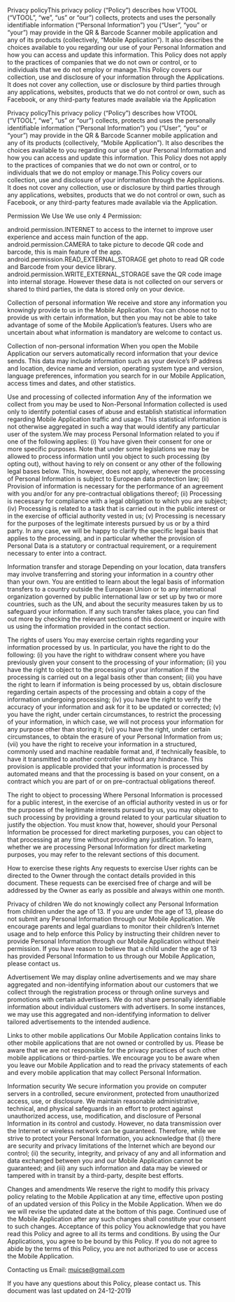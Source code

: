 Privacy policyThis privacy policy (“Policy”) describes how VTOOL (“VTOOL”, “we”, “us” or “our”) collects, protects and uses the personally identifiable information (“Personal Information”) you (“User”, “you” or “your”) may provide in the QR & Barcode Scanner mobile application and any of its products (collectively, “Mobile Application”). It also describes the choices available to you regarding our use of your Personal Information and how you can access and update this information. This Policy does not apply to the practices of companies that we do not own or control, or to individuals that we do not employ or manage.This Policy covers our collection, use and disclosure of your information through the Applications. It does not cover any collection, use or disclosure by third parties through any applications, websites, products that we do not control or own, such as Facebook, or any third-party features made available via the Application

Privacy policyThis privacy policy (“Policy”) describes how VTOOL (“VTOOL”, “we”, “us” or “our”) collects, protects and uses the personally identifiable information (“Personal Information”) you (“User”, “you” or “your”) may provide in the QR & Barcode Scanner mobile application and any of its products (collectively, “Mobile Application”). It also describes the choices available to you regarding our use of your Personal Information and how you can access and update this information. This Policy does not apply to the practices of companies that we do not own or control, or to individuals that we do not employ or manage.This Policy covers our collection, use and disclosure of your information through the Applications. It does not cover any collection, use or disclosure by third parties through any applications, websites, products that we do not control or own, such as Facebook, or any third-party features made available via the Application.

Permission We Use
We use only 4 Permission:

android.permission.INTERNET to access to the internet to improve user experience and access main function of the app.
android.permission.CAMERA to take picture to decode QR code and barcode, this is main feature of the app.
android.permission.READ_EXTERNAL_STORAGE get photo to read QR code and Barcode from your device library.
android.permission.WRITE_EXTERNAL_STORAGE save the QR code image into internal storage.
However these data is not collected on our servers or shared to third parties, the data is stored only on your device.

Collection of personal information
We receive and store any information you knowingly provide to us in the Mobile Application. You can choose not to provide us with certain information, but then you may not be able to take advantage of some of the Mobile Application’s features. Users who are uncertain about what information is mandatory are welcome to contact us.

Collection of non-personal information
When you open the Mobile Application our servers automatically record information that your device sends. This data may include information such as your device’s IP address and location, device name and version, operating system type and version, language preferences, information you search for in our Mobile Application, access times and dates, and other statistics.

Use and processing of collected information
Any of the information we collect from you may be used to Non-Personal Information collected is used only to identify potential cases of abuse and establish statistical information regarding Mobile Application traffic and usage. This statistical information is not otherwise aggregated in such a way that would identify any particular user of the system.We may process Personal Information related to you if one of the following applies: (i) You have given their consent for one or more specific purposes. Note that under some legislations we may be allowed to process information until you object to such processing (by opting out), without having to rely on consent or any other of the following legal bases below. This, however, does not apply, whenever the processing of Personal Information is subject to European data protection law; (ii) Provision of information is necessary for the performance of an agreement with you and/or for any pre-contractual obligations thereof; (ii) Processing is necessary for compliance with a legal obligation to which you are subject; (iv) Processing is related to a task that is carried out in the public interest or in the exercise of official authority vested in us; (v) Processing is necessary for the purposes of the legitimate interests pursued by us or by a third party. In any case, we will be happy to clarify the specific legal basis that applies to the processing, and in particular whether the provision of Personal Data is a statutory or contractual requirement, or a requirement necessary to enter into a contract.

Information transfer and storage
Depending on your location, data transfers may involve transferring and storing your information in a country other than your own. You are entitled to learn about the legal basis of information transfers to a country outside the European Union or to any international organization governed by public international law or set up by two or more countries, such as the UN, and about the security measures taken by us to safeguard your information. If any such transfer takes place, you can find out more by checking the relevant sections of this document or inquire with us using the information provided in the contact section.

The rights of users
You may exercise certain rights regarding your information processed by us. In particular, you have the right to do the following: (i) you have the right to withdraw consent where you have previously given your consent to the processing of your information; (ii) you have the right to object to the processing of your information if the processing is carried out on a legal basis other than consent; (iii) you have the right to learn if information is being processed by us, obtain disclosure regarding certain aspects of the processing and obtain a copy of the information undergoing processing; (iv) you have the right to verify the accuracy of your information and ask for it to be updated or corrected; (v) you have the right, under certain circumstances, to restrict the processing of your information, in which case, we will not process your information for any purpose other than storing it; (vi) you have the right, under certain circumstances, to obtain the erasure of your Personal Information from us; (vii) you have the right to receive your information in a structured, commonly used and machine readable format and, if technically feasible, to have it transmitted to another controller without any hindrance. This provision is applicable provided that your information is processed by automated means and that the processing is based on your consent, on a contract which you are part of or on pre-contractual obligations thereof.

The right to object to processing
Where Personal Information is processed for a public interest, in the exercise of an official authority vested in us or for the purposes of the legitimate interests pursued by us, you may object to such processing by providing a ground related to your particular situation to justify the objection. You must know that, however, should your Personal Information be processed for direct marketing purposes, you can object to that processing at any time without providing any justification. To learn, whether we are processing Personal Information for direct marketing purposes, you may refer to the relevant sections of this document.

How to exercise these rights
Any requests to exercise User rights can be directed to the Owner through the contact details provided in this document. These requests can be exercised free of charge and will be addressed by the Owner as early as possible and always within one month.

Privacy of children
We do not knowingly collect any Personal Information from children under the age of 13. If you are under the age of 13, please do not submit any Personal Information through our Mobile Application. We encourage parents and legal guardians to monitor their children’s Internet usage and to help enforce this Policy by instructing their children never to provide Personal Information through our Mobile Application without their permission. If you have reason to believe that a child under the age of 13 has provided Personal Information to us through our Mobile Application, please contact us.

Advertisement
We may display online advertisements and we may share aggregated and non-identifying information about our customers that we collect through the registration process or through online surveys and promotions with certain advertisers. We do not share personally identifiable information about individual customers with advertisers. In some instances, we may use this aggregated and non-identifying information to deliver tailored advertisements to the intended audience.

Links to other mobile applications
Our Mobile Application contains links to other mobile applications that are not owned or controlled by us. Please be aware that we are not responsible for the privacy practices of such other mobile applications or third-parties. We encourage you to be aware when you leave our Mobile Application and to read the privacy statements of each and every mobile application that may collect Personal Information.

Information security
We secure information you provide on computer servers in a controlled, secure environment, protected from unauthorized access, use, or disclosure. We maintain reasonable administrative, technical, and physical safeguards in an effort to protect against unauthorized access, use, modification, and disclosure of Personal Information in its control and custody. However, no data transmission over the Internet or wireless network can be guaranteed. Therefore, while we strive to protect your Personal Information, you acknowledge that (i) there are security and privacy limitations of the Internet which are beyond our control; (ii) the security, integrity, and privacy of any and all information and data exchanged between you and our Mobile Application cannot be guaranteed; and (iii) any such information and data may be viewed or tampered with in transit by a third-party, despite best efforts.

Changes and amendments
We reserve the right to modify this privacy policy relating to the Mobile Application at any time, effective upon posting of an updated version of this Policy in the Mobile Application. When we do we will revise the updated date at the bottom of this page. Continued use of the Mobile Application after any such changes shall constitute your consent to such changes. Acceptance of this policy You acknowledge that you have read this Policy and agree to all its terms and conditions. By using the Our Applications, you agree to be bound by this Policy. If you do not agree to abide by the terms of this Policy, you are not authorized to use or access the Mobile Application.

Contacting us
Email: muicse@gmail.com

If you have any questions about this Policy, please contact us. This document was last updated on 24-12-2019
